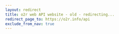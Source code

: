 ```yaml
---
layout: redirect
title: o2r web API website - old - redirecting...
redirect_page_to: https://o2r.info/api
exclude_from_nav: true
---
```


